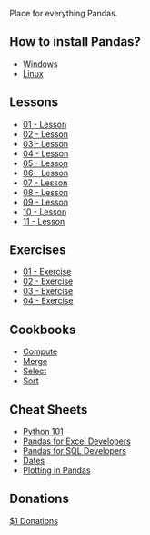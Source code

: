 Place for everything Pandas.

How to install Pandas?
-------

* [Windows](http://www.youtube.com/watch?v=g4v9_K3Rq3Y)
* [Linux](http://hdrojas.pythonanywhere.com/static/data/Data%20Analysis%20Kick%20Start.html)

Lessons
-------

* [01 - Lesson](http://nbviewer.ipython.org/urls/bitbucket.org/hrojas/learn-pandas/raw/master/lessons/01%20-%20Lesson.ipynb)
* [02 - Lesson](http://nbviewer.ipython.org/urls/bitbucket.org/hrojas/learn-pandas/raw/master/lessons/02%20-%20Lesson.ipynb)
* [03 - Lesson](http://nbviewer.ipython.org/urls/bitbucket.org/hrojas/learn-pandas/raw/master/lessons/03%20-%20Lesson.ipynb)
* [04 - Lesson](http://nbviewer.ipython.org/urls/bitbucket.org/hrojas/learn-pandas/raw/master/lessons/04%20-%20Lesson.ipynb)
* [05 - Lesson](http://nbviewer.ipython.org/urls/bitbucket.org/hrojas/learn-pandas/raw/master/lessons/05%20-%20Lesson.ipynb)
* [06 - Lesson](http://nbviewer.ipython.org/urls/bitbucket.org/hrojas/learn-pandas/raw/master/lessons/06%20-%20Lesson.ipynb)
* [07 - Lesson](http://nbviewer.ipython.org/urls/bitbucket.org/hrojas/learn-pandas/raw/master/lessons/07%20-%20Lesson.ipynb)
* [08 - Lesson](http://nbviewer.ipython.org/urls/bitbucket.org/hrojas/learn-pandas/raw/master/lessons/08%20-%20Lesson.ipynb)
* [09 - Lesson](http://nbviewer.ipython.org/urls/bitbucket.org/hrojas/learn-pandas/raw/master/lessons/09%20-%20Lesson.ipynb)
* [10 - Lesson](http://nbviewer.ipython.org/urls/bitbucket.org/hrojas/learn-pandas/raw/master/lessons/10%20-%20Lesson.ipynb)
* [11 - Lesson](http://nbviewer.ipython.org/urls/bitbucket.org/hrojas/learn-pandas/raw/master/lessons/11%20-%20Lesson.ipynb)

Exercises
---------

* [01 - Exercise](http://nbviewer.ipython.org/urls/bitbucket.org/hrojas/learn-pandas/raw/master/lessons/01%20-%20Exercise.ipynb)
* [02 - Exercise](http://nbviewer.ipython.org/urls/bitbucket.org/hrojas/learn-pandas/raw/master/lessons/02%20-%20Exercise.ipynb)
* [03 - Exercise](http://nbviewer.ipython.org/urls/bitbucket.org/hrojas/learn-pandas/raw/master/lessons/03%20-%20Exercise.ipynb)
* [04 - Exercise](http://nbviewer.ipython.org/urls/bitbucket.org/hrojas/learn-pandas/raw/master/lessons/04%20-%20Exercise.ipynb)

Cookbooks
---------

* [Compute](http://nbviewer.ipython.org/urls/bitbucket.org/hrojas/learn-pandas/raw/master/lessons/Cookbook%20-%20Compute.ipynb)
* [Merge](http://nbviewer.ipython.org/urls/bitbucket.org/hrojas/learn-pandas/raw/master/lessons/Cookbook%20-%20Merge.ipynb)
* [Select](http://nbviewer.ipython.org/urls/bitbucket.org/hrojas/learn-pandas/raw/master/lessons/Cookbook%20-%20Select.ipynb)
* [Sort](http://nbviewer.ipython.org/urls/bitbucket.org/hrojas/learn-pandas/raw/master/lessons/Cookbook%20-%20Sort.ipynb)


Cheat Sheets
---------

* [Python 101](http://nbviewer.ipython.org/urls/bitbucket.org/hrojas/learn-pandas/raw/master/lessons/Python_101.ipynb)
* [Pandas for Excel Developers](http://nbviewer.ipython.org/urls/bitbucket.org/hrojas/learn-pandas/raw/master/lessons/Pandas%20for%20Excel%20Developers.ipynb)
* [Pandas for SQL Developers](http://nbviewer.ipython.org/urls/bitbucket.org/hrojas/learn-pandas/raw/master/lessons/Pandas%20for%20SQL%20Developers.ipynb)
* [Dates](https://squareup.com/market/david-rojas-llc/data-analysis-dates)
* [Plotting in Pandas](https://squareup.com/market/david-rojas-llc/data-analysis-plotting-in-pandas)  

Donations
-------  
[$1 Donations](http://mkt.com/david-rojas-llc/donation)